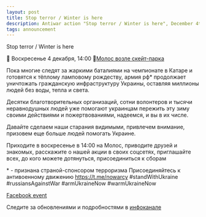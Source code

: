 ```yaml
---
layout: post
title: Stop terror / Winter is here
description: Antiwar action "Stop terror / Winter is here", December 4th 2022 at Molos, Limassol, Cyprus
tags: announcement
---
```

Stop terror / Winter is here

📅 Воскресенье 4 декабря, 14:00
📍[Молос возле скейт-парка](https://maps.app.goo.gl/CinZjzkbxcEtnToa9?g_st=ic)

Пока многие следят за жаркими баталиями на чемпионате в Катаре и готовятся к тёплому ламповому рождеству, армия рф* продолжает уничтожать гражданскую инфраструктуру Украины, оставляя миллионы людей без воды, тепла и света.

Десятки благотворительных организаций, сотни волонтеров и тысячи неравнодушных людей уже помогают украинцам пережить эту зиму своими действиями и пожертвованиями, надеемся, и вы в их числе.

Давайте сделаем наши старания видимыми, привлечем внимание, призовем еще больше людей помогать Украине.

Приходите в воскресенье в 14:00 на Молос, приводите друзей и знакомых, расскажите о нашей акции в своих соцсетях, приглашайте всех, до кого можете дотянуться, присоединиться к сборам
 
\* - признана страной-спонсором терроризма
    Присоединяйтесь к антивоенному движению https://t.me/nowarcy
    #standWithUkraine #russiansAgainstWar #armUkraineNow #warmUkraineNow

[Facebook event](https://www.facebook.com/events/742295177316285)

Следите за обновлениями и подробностями в [инфоканале](https://t.me/nowarcy)
